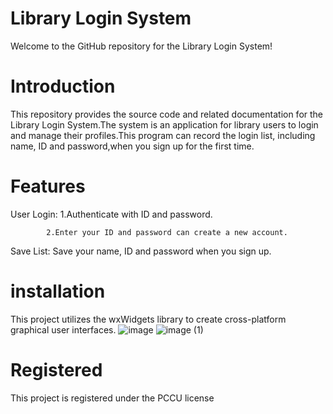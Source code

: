 # Library Login System

Welcome to the GitHub repository for the Library Login System!



# Introduction

This repository provides the source code and related documentation for the Library Login System.The system is an application for library users to login and manage their profiles.This program can record the login list, including name, ID and password,when you sign up for the first time.



# Features

User Login:
            1.Authenticate with ID and password.

            2.Enter your ID and password can create a new account.
            
Save List: Save your name, ID and password when you sign up.



# installation

This project utilizes the wxWidgets library to create cross-platform graphical user interfaces.
![image](https://github.com/Rhys0303/Library-login-system-/assets/164986837/0eace7cc-930b-4625-bd87-63c66221e787)
![image (1)](https://github.com/Rhys0303/Library-login-system-/assets/164986837/5822d4df-7e47-4aed-a3ff-4171c7eaf12b)




# Registered

This project is registered under the PCCU license 
